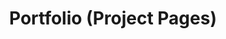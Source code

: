 ---
title: Portfolio (Project Pages)
description: Project pages for Full Stack Veggie Tutorials and other projects of interest
---